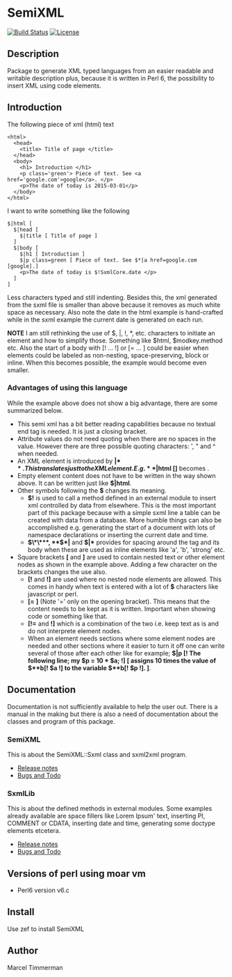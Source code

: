 # SemiXML

[![Build Status](https://travis-ci.org/MARTIMM/Semi-xml.svg?branch=master)](https://travis-ci.org/MARTIMM/Semi-xml)
[![License](http://martimm.github.io/label/License-label.svg)](http://www.perlfoundation.org/artistic_license_2_0)

## Description

Package to generate XML typed languages from an easier readable and writable description plus, because it is written in Perl 6, the possibility to insert XML using code elements.

## Introduction

The following piece of xml (html) text
```
<html>
  <head>
    <title> Title of page </title>
  </head>
  <body>
    <h1> Introduction </h1>
    <p class='green'> Piece of text. See <a href='google.com'>google</a>. </p>
    <p>The date of today is 2015-03-01</p>
  </body>
</html>
```

I want to write something like the following

```
$|html [
  $|head [
    $|title [ Title of page ]
  ]
  $|body [
    $|h1 [ Introduction ]
    $|p class=green [ Piece of text. See $*|a href=google.com [google].]
    <p>The date of today is $!SxmlCore.date </p>
  ]
]
```
Less characters typed and still indenting. Besides this, the xml generated from the sxml file is smaller than above because it removes as much white space as necessary. Also note the date in the html example is hand-crafted while in the sxml example the current date is generated on each run.

**NOTE** I am still rethinking the use of $, |, !, \*, etc. characters to initiate an element and how to simplify those. Something like $html, $modkey.method etc. Also the start of a body with [! ... !] or [= ... ] could be easier when elements could be labeled as non-nesting, space-preserving, block or inline. When this becomes possible, the example would become even smaller.

### Advantages of using this language

While the example above does not show a big advantage, there are some summarized below.

* This semi xml has a bit better reading capabilities because no textual end tag is needed. It is just a closing bracket.
* Attribute values do not need quoting when there are no spaces in the value. However there are three possible quoting characters: ', " and ^ when needed.
* An XML element is introduced by **$|**. This translates just to the XML element. E.g. **$|html []** becomes **<html/>**.
* Empty element content does not have to be written in the way shown above. It can be written just like **$|html**.
* Other symbols following the **$** changes its meaning.
  * **$!** is used to call a method defined in an external module to insert xml controlled by data from elsewhere. This is the most important part of this package because with a simple sxml line a table can be created with data from a database. More humble things can also be accomplished e.g. generating the start of a document with lots of namespace declarations or inserting the current date and time.
  * **$\*\***, **$\*|** and **$|\*** provides for spacing around the tag and its body when these are used as inline elements like 'a', 'b', 'strong' etc.
* Square brackets **[** and **]** are used to contain nested text or other element nodes as shown in the example above. Adding a few character on the brackets changes the use also.
  * **[!** and **!]** are used where no nested node elements are allowed. This comes in handy when text is entered with a lot of **$** characters like javascript or perl.
  * **[=** **]** (Note '=' only on the opening bracket). This means that the content needs to be kept as it is written. Important when showing code or something like that.
  * **[!=** and **!]** which is a combination of the two i.e. keep text as is and do not interprete element nodes.
  * When an element needs sections where some element nodes are needed and other sections where it easier to turn it off one can write several of those after each other like for example; **$|p [! The following line; my $p = 10 \* $a; !] [ assigns 10 times the value of $\*\*b[! $a !] to the variable $\*\*b[! $p !]. ]**.

## Documentation
Documentation is not sufficiently available to help the user out. There is a manual in the making but there is also a need of documentation about the classes and program of this package.

### SemiXML
This is about the SemiXML::Sxml class and sxml2xml program.

* [Release notes](https://github.com/MARTIMM/Semi-xml/blob/master/doc/SemiXML/CHANGES.md)
* [Bugs and Todo](https://github.com/MARTIMM/Semi-xml/blob/master/doc/SemiXML/TODO.md)

### SxmlLib
This is about the defined methods in external modules. Some examples already available are space fillers like Lorem Ipsum' text, inserting PI, COMMENT or CDATA, inserting date and time, generating some doctype elements etcetera.

* [Release notes](https://github.com/MARTIMM/Semi-xml/blob/master/doc/SxmlLib/CHANGES.md)
* [Bugs and Todo](https://github.com/MARTIMM/Semi-xml/blob/master/doc/SxmlLib/TODO.md)

## Versions of perl using moar vm

* Perl6 version v6.c

## Install

Use zef to install SemiXML

## Author

Marcel Timmerman
